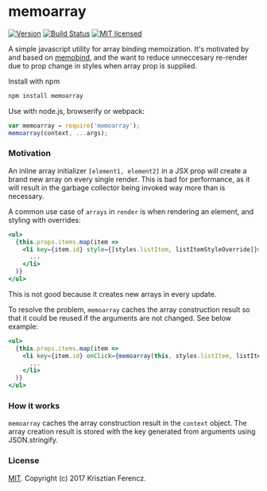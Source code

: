 memoarray
===========

[![Version](http://img.shields.io/npm/v/memoarray.svg)](https://www.npmjs.org/package/memoarray)
[![Build Status](https://travis-ci.org/krisztiaan/memoarray.svg?branch=master)](https://travis-ci.org/krisztiaan/memoarray)
[![MIT licensed](https://img.shields.io/badge/license-MIT-blue.svg)](./LICENSE)

A simple javascript utility for array binding memoization. It's motivated by and based on [memobind](https://github.io/supnate/memobind), and the want to reduce unneccesary re-render due to prop change in styles when array prop is supplied.


Install with npm

```sh
npm install memoarray
```

Use with node.js, browserify or webpack:

```js
var memoarray = require('memoarray');
memoarray(context, ...args);
```

### Motivation
An inline array initializer `[element1, element2]` in a JSX prop will create a brand new array on every single render. This is bad for performance, as it will result in the garbage collector being invoked way more than is necessary.

A common use case of `arrays` in `render` is when rendering an element, and styling with overrides:
```jsx
<ul>
  {this.props.items.map(item =>
    <li key={item.id} style={[styles.listItem, listItemStyleOverride]}>
      ...
    </li>
  )}
</ul>
```
This is not good because it creates new arrays in every update.

To resolve the problem, `memoarray` caches the array construction result so that it could be reused if the arguments are not changed. See below example:
```jsx
<ul>
  {this.props.items.map(item =>
    <li key={item.id} onClick={memoarray(this, styles.listItem, listItemStyleOverride)}>
      ...
    </li>
  )}
</ul>
```

### How it works
`memoarray` caches the array construction result in the `context` object. The array creation result is stored with the key generated from arguments using JSON.stringify.

### License

[MIT](LICENSE). Copyright (c) 2017 Krisztian Ferencz.
